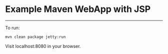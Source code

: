 # Example Maven WebApp with JSP
-------------------------------

To run:
````
mvn clean package jetty:run
````

Visit localhost:8080 in your browser.
